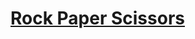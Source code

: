 # [Rock Paper Scissors](https://shavla.github.io/Frontend-Mentor-Examples/Rock%20paper%20scissors/)
